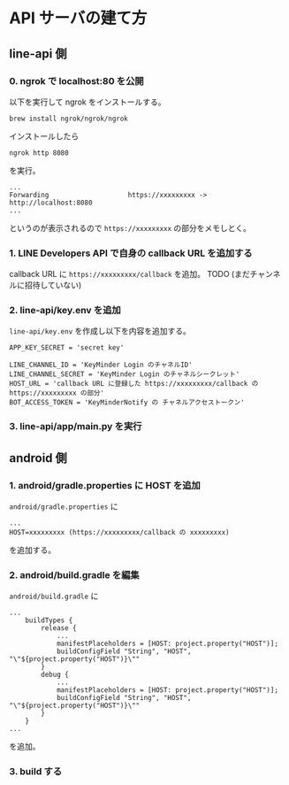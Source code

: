 # API サーバの建て方

## line-api 側

### 0. ngrok で localhost:80 を公開
以下を実行して ngrok をインストールする。
```
brew install ngrok/ngrok/ngrok
```
インストールしたら
```
ngrok http 8080
```
を実行。
```
...
Forwarding                    https://xxxxxxxxx -> http://localhost:8080 
...
```
というのが表示されるので `https://xxxxxxxxx` の部分をメモしとく。


### 1. LINE Developers API で自身の callback URL を追加する
callback URL に `https://xxxxxxxxx/callback` を追加。
TODO (まだチャンネルに招待していない)

### 2. line-api/key.env を追加

`line-api/key.env` を作成し以下を内容を追加する。
```
APP_KEY_SECRET = 'secret key'

LINE_CHANNEL_ID = 'KeyMinder Login のチャネルID'
LINE_CHANNEL_SECRET = 'KeyMinder Login のチャネルシークレット'
HOST_URL = 'callback URL に登録した https://xxxxxxxxx/callback の https://xxxxxxxxx の部分'
BOT_ACCESS_TOKEN = 'KeyMinderNotify の チャネルアクセストークン'
```

### 3. line-api/app/main.py を実行


## android 側
### 1. android/gradle.properties に HOST を追加
`android/gradle.properties` に
```
...
HOST=xxxxxxxxx (https://xxxxxxxxx/callback の xxxxxxxxx)
```
を追加する。

### 2. android/build.gradle を編集
`android/build.gradle` に
```
...
    buildTypes {
        release {
            ...
            manifestPlaceholders = [HOST: project.property("HOST")];
            buildConfigField "String", "HOST", "\"${project.property("HOST")}\""
        }
        debug {
            ...
            manifestPlaceholders = [HOST: project.property("HOST")];
            buildConfigField "String", "HOST", "\"${project.property("HOST")}\""
        }
    }
...
```
を追加。

### 3. build する